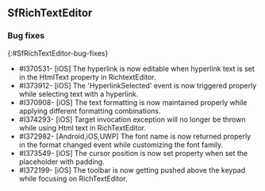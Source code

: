 ## SfRichTextEditor 

### Bug fixes
{:#SfRichTextEditor-bug-fixes}

* \#I370531- [iOS] The hyperlink is now editable when hyperlink text is set in the HtmlText property in RichtextEditor.
* \#I373912- [iOS] The 'HyperlinkSelected' event is now triggered properly while selecting text with a hyperlink.
* \#I370908- [iOS] The text formatting is now maintained properly while applying different formatting combinations.
* \#I374293- [iOS] Target invocation exception will no longer be thrown while using Html text in RichTextEditor.
* \#I372982- [Android,iOS,UWP] The font name is now returned properly in the format changed event while customizing the font family.
* \#I373549- [iOS] The cursor position is now set property when set the placeholder with padding.
* \#I372199- [iOS] The toolbar is now getting pushed above the keypad while focusing on RichTextEditor.
